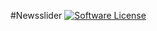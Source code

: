 #Newsslider
[![Software License](https://img.shields.io/badge/license-GPL-brightgreen.svg?style=flat)](LICENSE) 


